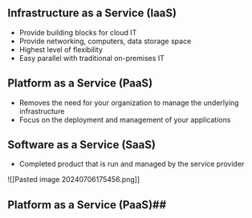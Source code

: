 ## Infrastructure as a Service (IaaS)
- Provide building blocks for cloud IT
- Provide networking, computers, data storage space
- Highest level of flexibility
- Easy parallel with traditional on-premises IT

## Platform as a Service (PaaS)
- Removes the need for your organization to manage the underlying infrastructure
- Focus on the deployment and management of your applications

## Software as a Service (SaaS)
- Completed product that is run and managed by the  service provider

![[Pasted image 20240706175456.png]]

## Platform as a Service (PaaS)##
